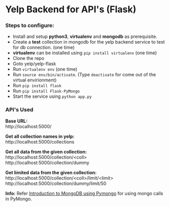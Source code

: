 # Yelp Backend for API's (Flask)

### Steps to configure:  
* Install and setup __python3__, __virtualenv__ and __mongodb__ as prerequisite.  
* Create a __test__ collection in mongodb for the yelp backend service to test for db connection. (one time)  
* __virtualenv__ can be installed using `pip install virtualenv` (one time)  
* Clone the repo  
* Goto yelp/yelp-flask  
* Run `virtualenv env` (one time)  
* Run `source env/bin/activate`. (Type `deactivate` for come out of the virtual envirionment)  
* Run `pip install flask`  
* Run `pip install Flask-PyMongo`
* Start the service using `python app.py`  


### API's Used  
__Base URL:__  
http://localhost:5000/  

__Get all collection names in yelp:__  
http://localhost:5000/collections  

__Get all data from the given collection:__  
http://localhost:5000/collection/<coll\>  
http://localhost:5000/collection/dummy  

__Get limited data from the given collection:__  
http://localhost:5000/collection/<coll\>/limit/\<limit\>  
http://localhost:5000/collection/dummy/limit/50  



__Info:__
Refer [Introduction to MongoDB using Pymongo](http://altons.github.io/python/2013/01/21/gentle-introduction-to-mongodb-using-pymongo/) for using mongo calls in PyMongo.

